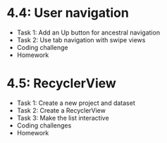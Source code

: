 # 4.4: User navigation

* Task 1: Add an Up button for ancestral navigation 
* Task 2: Use tab navigation with swipe views 
* Coding challenge
* Homework 


# 4.5: RecyclerView

* Task 1: Create a new project and dataset
* Task 2: Create a RecyclerView 
* Task 3: Make the list interactive 
* Coding challenges 
* Homework 
